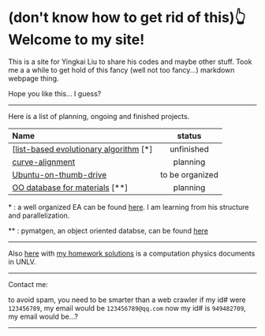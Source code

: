 # (don't know how to get rid of this)👆 Welcome to my site! 

This is a site for Yingkai Liu to share his codes and maybe other stuff.
Took me a a while to get hold of this fancy (well not too fancy...) markdown webpage thing.

Hope you like this... I guess?

----------
Here is a list of planning, ongoing and finished projects.

|Name                                            |  status          |
|:---------------------------------------        |   :---:          |
|[[list-based evolutionary algorithm][1] \[\*\]   |  unfinished      |
|[curve-alignment][2]                            |  planning        |
|[Ubuntu-on-thumb-drive][3]                      | to be organized  |
|[OO database for materials][4] \[\*\*\]            |  planning        |


[1]:https://github.com/yk-liu/list-based-evolutionary-algorithm
[2]:https://github.com/yk-liu/curve-alignment
[3]:https://github.com/yk-liu/Ubuntu-on-thumb-drive
[4]:https://github.com/yk-liu/database

 \* :  a well organized EA can be found [here](https://github.com/PytLab/gaft). I am learning from his structure and parallelization.
 
 \*\* : pymatgen, an object oriented databse, can be found [here](https://github.com/materialsproject/pymatgen)


------------
Also [here](https://github.com/qzhu2017/2017-cmp) with [my homework solutions](https://github.com/yk-liu/2017-cmp) is a computation physics documents in UNLV. 

------------
Contact me:

to avoid spam, you need to be smarter than a web crawler
if my id# were `123456789`, my email would be `123456789@qq.com`
now my id# is `949482709`, my email would be...?

----

